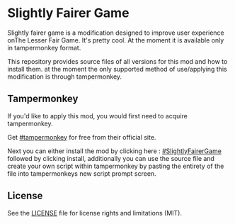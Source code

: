 # Slightly Fairer Game

Slightly fairer game is a modification designed to improve user experience onThe Lesser Fair Game. It's pretty cool.
At the moment it is available only in tampermonkey format.

This repository provides source files of all versions for this mod and how to install them.
at the moment the only supported method of use/applying this modification is through tampermonkey.

## Tampermonkey
If you'd like to apply this mod, you would first need to acquire tampermonkey.

Get [#tampermonkey](https://tampermonkey.net/) for free from their official site.

Next you can either install the mod by clicking here : [#SlightlyFairerGame](http://krelsis.net/SlightlyFairerGame.user.js) 
followed by clicking install, additionally you can use the source file and
create your own script within tampermonkey by pasting the entirety of 
the file into tampermonkeys new script prompt screen.


## License

See the [LICENSE](LICENSE.md) file for license rights and limitations (MIT).